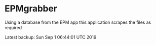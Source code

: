 # EPMgrabber
Using a database from the EPM app this application scrapes the files as required


Latest backup: Sun Sep 1 06:44:01 UTC 2019
